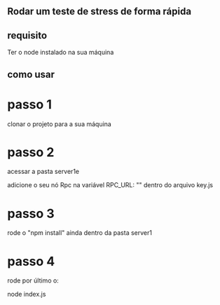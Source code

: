 ## Rodar um teste de stress de forma rápida

## requisito 

Ter o node instalado na sua máquina



## como usar

# passo 1 

clonar o projeto para a sua máquina


# passo 2

acessar a pasta server1e 

adicione o seu nó Rpc na variável RPC_URL: "" dentro do arquivo key.js


# passo 3


rode o "npm install" ainda dentro da pasta server1



# passo 4 

rode por último o:

node index.js

